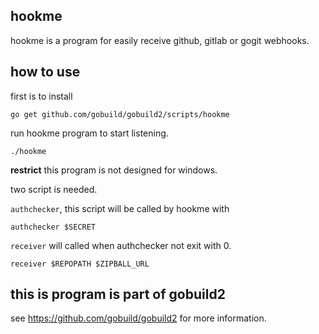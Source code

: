 ## hookme
hookme is a program for easily receive github, gitlab or gogit webhooks.

## how to use

first is to install

	go get github.com/gobuild/gobuild2/scripts/hookme

run hookme program to start listening.

	./hookme

**restrict** this program is not designed for windows.

two script is needed.

`authchecker`, this script will be called by hookme with 
	
	authchecker $SECRET

`receiver` will called when authchecker not exit with 0.
	
	receiver $REPOPATH $ZIPBALL_URL

## this is program is part of gobuild2
see <https://github.com/gobuild/gobuild2> for more information.